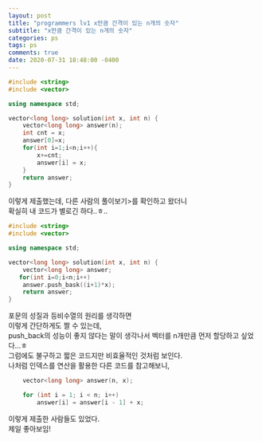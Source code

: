 ```yaml
---
layout: post
title: "programmers lv1 x만큼 간격이 있는 n개의 숫자"
subtitle: "x만큼 간격이 있는 n개의 숫자"
categories: ps
tags: ps
comments: true
date: 2020-07-31 18:48:00 -0400
---
```


```cpp
#include <string>
#include <vector>

using namespace std;

vector<long long> solution(int x, int n) {
    vector<long long> answer(n);
    int cnt = x;
    answer[0]=x;
    for(int i=1;i<n;i++){
        x+=cnt;
        answer[i] = x;
    }
    return answer;
}
```  
이렇게 제출했는데, 다른 사람의 풀이보기>를 확인하고 왔더니  
확실히 내 코드가 별로긴 하다..ㅎ..
```cpp
#include <string>
#include <vector>

using namespace std;

vector<long long> solution(int x, int n) {
    vector<long long> answer;
   for(int i=0;i<n;i++)
    answer.push_bask((i+1)*x);
    return answer;
}
```  

포문의 성질과 등비수열의 원리를 생각하면  
이렇게 간단하게도 짤 수 있는데,  
push_back의 성능이 좋지 않다는 말이 생각나서 벡터를 n개만큼 먼저 할당하고 싶었다...ㅎ  
그럼에도 불구하고 짧은 코드지만 비효율적인 것처럼 보인다.   
나처럼 인덱스를 연산을 활용한 다른 코드를 참고해보니,
```cpp
    vector<long long> answer(n, x);

    for (int i = 1; i < n; i++)
        answer[i] = answer[i - 1] + x;
```
이렇게 제출한 사람들도 있었다.  
제일 좋아보임!